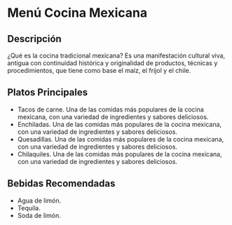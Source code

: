 # Menú Cocina Mexicana

## Descripción​
¿Qué es la cocina tradicional mexicana? Es una manifestación cultural viva, antigua con continuidad histórica y originalidad de productos, técnicas y procedimientos, que tiene como base el maíz, el frijol y el chile.

## Platos Principales
- Tacos de carne. Una de las comidas más populares de la cocina mexicana, con una variedad de ingredientes y sabores deliciosos.
- Enchiladas. Una de las comidas más populares de la cocina mexicana, con una variedad de ingredientes y sabores deliciosos.
- Quesadillas. Una de las comidas más populares de la cocina mexicana, con una variedad de ingredientes y sabores deliciosos.
- Chilaquiles. Una de las comidas más populares de la cocina mexicana, con una variedad de ingredientes y sabores deliciosos.

## Bebidas Recomendadas
- Agua de limón.
- Tequila.
- Soda de limón.
